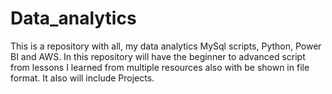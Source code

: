 # Data_analytics
This is a repository with all, my data analytics MySql scripts, Python, Power BI and AWS. In this repository will have the beginner to advanced script from lessons I learned from multiple resources also with be shown in file format. It also will include Projects.  
